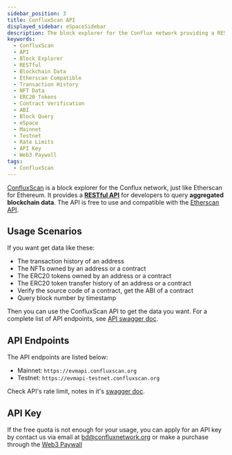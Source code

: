 ```yaml
---
sidebar_position: 3
title: ConfluxScan API
displayed_sidebar: eSpaceSidebar
description: The block explorer for the Conflux network providing a RESTful API for accessing **aggregated** blockchain data.
keywords:
  - ConfluxScan
  - API
  - Block Explorer
  - RESTful
  - Blockchain Data
  - Etherscan Compatible
  - Transaction History
  - NFT Data
  - ERC20 Tokens
  - Contract Verification
  - ABI
  - Block Query
  - eSpace
  - Mainnet
  - Testnet
  - Rate Limits
  - API Key
  - Web3 Paywall
tags:
  - ConfluxScan
---
```


[ConfluxScan](https://evm.confluxscan.org/) is a block explorer for the Conflux network, just like Etherscan for Ethereum. It provides a [**RESTful API**](https://evmapi.confluxscan.org/doc) for developers to query **aggregated blockchain data**. The API is free to use and compatible with the [Etherscan API](https://etherscan.io/apis).

## Usage Scenarios

If you want get data like these:

- The transaction history of an address
- The NFTs owned by an address or a contract
- The ERC20 tokens owned by an address or a contract
- The ERC20 token transfer history of an address or a contract
- Verify the source code of a contract, get the ABI of a contract
- Query block number by timestamp

Then you can use the ConfluxScan API to get the data you want. For a complete list of API endpoints, see [API swagger doc](https://evmapi.confluxscan.org/doc).

## API Endpoints

The API endpoints are listed below:

- Mainnet: `https://evmapi.confluxscan.org`
- Testnet: `https://evmapi-testnet.confluxscan.org`

Check API's rate limit, notes in it's [swagger doc](https://evmapi.confluxscan.org/doc).

## API Key

If the free quota is not enough for your usage, you can apply for an API key by contact us via email at [bd@confluxnetwork.org](mailto:bd@confluxnetwork.org) or make a purchase through the [Web3 Paywall](../../../general/build/tools/web3paywall)